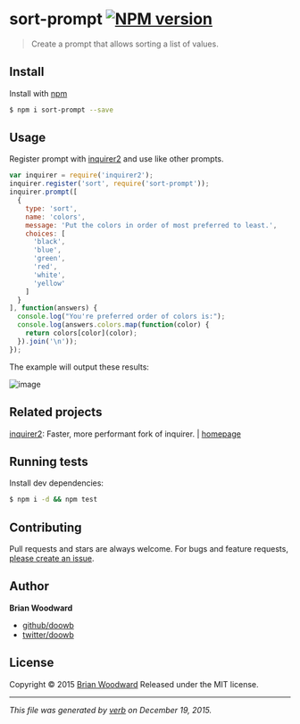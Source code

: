 # sort-prompt [![NPM version](https://img.shields.io/npm/v/sort-prompt.svg)](https://www.npmjs.com/package/sort-prompt)

> Create a prompt that allows sorting a list of values.

## Install
Install with [npm](https://www.npmjs.com/)

```sh
$ npm i sort-prompt --save
```

## Usage

Register prompt with [inquirer2][] and use like other prompts.

```js
var inquirer = require('inquirer2');
inquirer.register('sort', require('sort-prompt'));
inquirer.prompt([
  {
    type: 'sort',
    name: 'colors',
    message: 'Put the colors in order of most preferred to least.',
    choices: [
      'black',
      'blue',
      'green',
      'red',
      'white',
      'yellow'
    ]
  }
], function(answers) {
  console.log("You're preferred order of colors is:");
  console.log(answers.colors.map(function(color) {
    return colors[color](color);
  }).join('\n'));
});
```

The example will output these results:

![image](https://cloud.githubusercontent.com/assets/995160/11916001/dffefd1a-a68f-11e5-8ca6-e70ec8134d76.png)

## Related projects
[inquirer2](https://github.com/jonschlinkert/inquirer2): Faster, more performant fork of inquirer. | [homepage](https://github.com/jonschlinkert/inquirer2)

## Running tests
Install dev dependencies:

```sh
$ npm i -d && npm test
```

## Contributing
Pull requests and stars are always welcome. For bugs and feature requests, [please create an issue](https://github.com/doowb/sort-prompt/issues/new).

## Author
**Brian Woodward**

+ [github/doowb](https://github.com/doowb)
+ [twitter/doowb](http://twitter.com/doowb)

## License
Copyright © 2015 [Brian Woodward](https://github.com/doowb)
Released under the MIT license.

***

_This file was generated by [verb](https://github.com/verbose/verb) on December 19, 2015._

[inquirer2]: https://github.com/jonschlinkert/inquirer2

